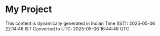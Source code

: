 # My Project

This content is dynamically generated in Indian Time (IST): 2025-05-06 22:14:46 IST
Converted to UTC: 2025-05-06 16:44:46 UTC
